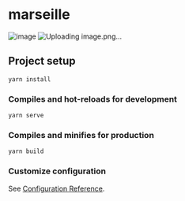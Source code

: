 # marseille
![image](https://user-images.githubusercontent.com/57822607/174486466-c6953be0-ebe8-461a-8084-e9176749d9d2.png)
![Uploading image.png…]()

## Project setup
```
yarn install
```

### Compiles and hot-reloads for development
```
yarn serve
```

### Compiles and minifies for production
```
yarn build
```

### Customize configuration
See [Configuration Reference](https://cli.vuejs.org/config/).
